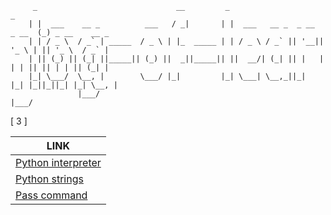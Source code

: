         
         _                               __         _                            _
        | |  ___    __ _          ___   / _|       | |  ___   __ _  _ __  _ __  (_) _ __    __ _
        | | / _ \  / _` | _____  / _ \ | |_  _____ | | / _ \ / _` || '__|| '_ \ | || '_ \  / _` |
        | || (_) || (_| ||_____|| (_) ||  _||_____|| ||  __/| (_| || |   | | | || || | | || (_| |
        |_| \___/  \__, |        \___/ |_|         |_| \___| \__,_||_|   |_| |_||_||_| |_| \__, |
                   |___/                                                                   |___/
        

[ 3 ]

| LINK |
|------|
|[Python interpreter](https://github.com/vinay-keshava/log-of-learning/tree/main/notes/notes-16-NOV-2021.md#1---python-interpreter) |
|[Python strings](https://github.com/vinay-keshava/log-of-learning/tree/main/notes/notes-16-NOV-2021.md#2---python-strings) |
|[Pass command](https://github.com/vinay-keshava/log-of-learning/tree/main/notes/notes-15-NOV-2021.md#1---pass-command) |
